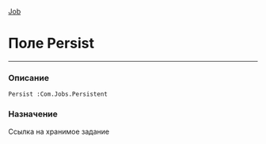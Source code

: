 ﻿---
Link: Com.Job.@Persist
---

<!---  Навигация
[Имя проекта](#) :
-->
[Job](Default)

# Поле Persist
---

### Описание

    Persist :Com.Jobs.Persistent

<!--
## Аргументы{#Args}

### Аргумент1

Описание аргумента 1
-->

### Назначение

Ссылка на хранимое задание

<!--
## Пример

    Persist...
-->

